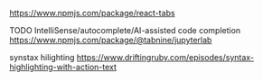 
https://www.npmjs.com/package/react-tabs

TODO
IntelliSense/autocomplete/AI-assisted code completion
https://www.npmjs.com/package/@tabnine/jupyterlab

synstax hilighting
https://www.driftingruby.com/episodes/syntax-highlighting-with-action-text